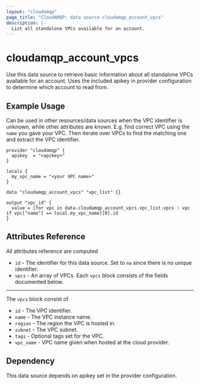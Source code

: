 ```yaml
---
layout: "cloudamqp"
page_title: "CloudAMQP: data source cloudamqp_account_vpcs"
description: |-
  List all standalone VPCs available for an account.
---
```


# cloudamqp_account_vpcs

Use this data source to retrieve basic information about all standalone VPCs available for an
account. Uses the included apikey in provider configuration to determine which account to read from.

## Example Usage

Can be used in other resources/data sources when the VPC identifier is unknown, while other
attributes are known. E.g. find correct VPC using the `name` you gave your VPC. Then iterate over
VPCs to find the matching one and extract the VPC identifier.

```hcl
provider "cloudamqp" {
  apikey  = "<apikey>"
}

locals {
  my_vpc_name = "<your VPC name>"
}

data "cloudamqp_account_vpcs" "vpc_list" {}

output "vpc_id" {
  value = [for vpc in data.cloudamqp_account_vpcs.vpc_list.vpcs : vpc if vpc["name"] == local.my_vpc_name][0].id
}
```

## Attributes Reference

All attributes reference are computed

* `id`      - The identifier for this data source. Set to `na` since there is no unique identifier.
* `vpcs`    - An array of VPCs. Each `vpcs` block consists of the fields documented below.

___

The `vpcs` block consist of

* `id`          - The VPC identifier.
* `name`        - The VPC instance name.
* `region`      - The region the VPC is hosted in.
* `subnet`      - The VPC subnet.
* `tags`        - Optional tags set for the VPC.
* `vpc_name`    - VPC name given when hosted at the cloud provider.

## Dependency

This data source depends on apikey set in the provider configuration.
